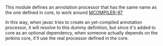 This module defines an annotation processor that has the same name
as the one defined in core, to work around [MCOMPILER-97](http://jira.codehaus.org/browse/MCOMPILER-97)

In this way, when javac tries to create an yet-compiled annotation processor, it will resolve to
this dummy definition, but since it's added to core as an optional dependency, when someone
actually depends on the jenkins core, it'll use the real processor defined in the core.
